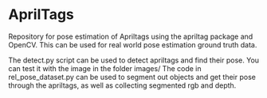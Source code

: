 # AprilTags
Repository for pose estimation of Apriltags using the apriltag package and OpenCV. This can be used for real world pose estimation ground truth data.

The detect.py script can be used to detect apriltags and find their pose. You can test it with the image in the folder images/
The code in rel_pose_dataset.py can be used to segment out objects and get their pose through the apriltags, as well as collecting segmented rgb and depth.
